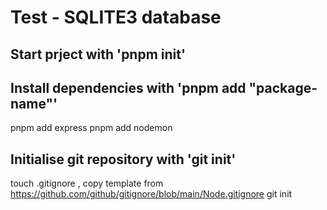 # Test - SQLITE3 database

## Start prject with 'pnpm init'

## Install dependencies with 'pnpm add "package-name"'

pnpm add express
pnpm add nodemon

## Initialise git repository with 'git init'

touch .gitignore , copy template from <https://github.com/github/gitignore/blob/main/Node.gitignore>
git init
